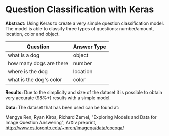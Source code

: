 # Question Classification with Keras

**Abstract:**
Using Keras to create a very simple question classification model. The model is able to classify three types of questions: number/amount, location, color and object.

| Question | Answer Type |
| --- | --- |
| what is a dog | object |
| how many dogs are there | number |
| where is the dog | location |
| what is the dog's color | color |

**Results:**
Due to the simplicity and size of the dataset it is possible to obtain very accurate (98%+) results with a simple model.

**Data:**
The dataset that has been used can be found at:

Mengye Ren, Ryan Kiros, Richard Zemel, "Exploring Models and Data for Image Question Answering", ArXiv preprint, http://www.cs.toronto.edu/~mren/imageqa/data/cocoqa/
